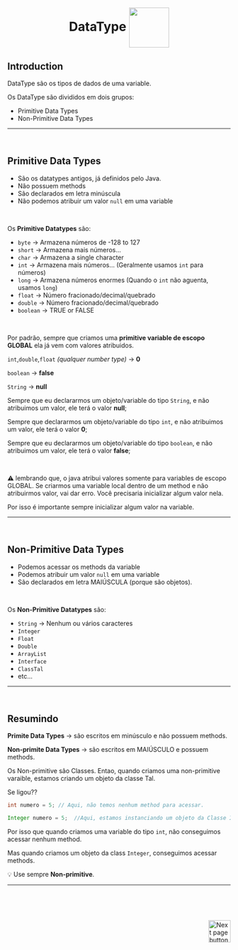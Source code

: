 <h1 style="text-align:center;"> DataType <img src="https://cdn-icons-png.flaticon.com/512/7020/7020002.png" alt="" width="90px" align="center"></h1>


## Introduction
DataType são os tipos de dados de uma variable.

Os DataType são divididos em dois grupos:

- Primitive Data Types
- Non-Primitive Data Types

<hr>
<br>

## Primitive Data Types
- São os datatypes antigos, já definidos pelo Java.
- Não possuem methods
- São declarados em letra minúscula
- Não podemos atribuir um valor `null` em uma variable

<br>

Os **Primitive Datatypes** são:

  - `byte` -> Armazena números de -128 to 127
  - `short` -> Armazena mais números...
  - `char` -> Armazena a single character
  - `int` -> Armazena mais números... (Geralmente usamos `int` para números)
  - `long` -> Armazena números enormes (Quando o `int` não aguenta, usamos `long`)
  - `float` -> Número fracionado/decimal/quebrado
  - `double` -> Número fracionado/decimal/quebrado
  - `boolean` -> TRUE or FALSE


<br>


Por padrão, sempre que criamos uma **primitive variable de escopo GLOBAL** ela já vem com valores atribuidos.


`int`,`double`,`float` *(qualquer number type)* -> **0**

`boolean` -> **false**

`String` -> **null**


Sempre que eu declararmos um objeto/variable do tipo `String`, e não atribuimos um valor, ele terá o valor **null**;

Sempre que declararmos um objeto/variable do tipo `int`, e não atribuimos um valor, ele terá o valor **0**;

Sempre que eu declararmos um objeto/variable do tipo `boolean`, e não atribuimos um valor, ele terá o valor **false**;


<br>

:warning: lembrando que, o java atribui valores somente para variables de escopo GLOBAL. Se criarmos uma variable local dentro de um method e não atribuirmos valor, vai dar erro. Você precisaria inicializar algum valor nela.

Por isso é importante sempre inicializar algum valor na variable.


<hr>
<br>

## Non-Primitive Data Types
- Podemos acessar os methods da variable
- Podemos atribuir um valor `null` em uma variable
- São declarados em letra MAIÚSCULA (porque são objetos).

<br>

Os **Non-Primitive Datatypes** são:

  - `String` -> Nenhum ou vários caracteres
  - `Integer`
  - `Float`
  - `Double`
  - `ArrayList`
  - `Interface`
  - `ClassTal`
  - etc...

<hr>
<br>

## Resumindo


**Primite Data Types** -> são escritos em minúsculo e não possuem methods.

**Non-primite Data Types** -> são escritos em MAIÚSCULO e possuem methods.

Os Non-primitive são Classes. Entao, quando criamos uma non-primitive varaible, estamos criando um objeto da classe Tal.

Se ligou??


```java
int numero = 5; // Aqui, não temos nenhum method para acessar.

Integer numero = 5;  //Aqui, estamos instanciando um objeto da Classe Integer.

```

Por isso que quando criamos uma variable do tipo `int`, não conseguimos acessar nenhum method.

Mas quando criamos um objeto da class `Integer`, conseguimos acessar methods.



:bulb: Use sempre **Non-primitive**.

<hr>
<br>



<br>
<br>


<!-- Botão para próxima página -->
<a href="https://github.com/lGabrielDev/02.java/blob/main/Estudo/4.1.dataTypes/2.numbers.md"><img src="https://cdn-icons-png.flaticon.com/512/8175/8175884.png" alt="Next page button" width="50px" align="right"></a>